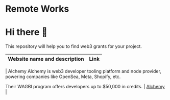 # Remote Works

# Hi there 👋

<p>This repository will help you to find web3 grants for your project.</p>

| Website name and description | Link |
| ---------------------------- | ---- |

| Alchemy
Alchemy is web3 developer tooling platform and node provider, powering companies like OpenSea, Meta, Shopify, etc.

Their WAGBI program offers developers up to $50,000 in credits. | [Alchemy](https://www.alchemy.com/developer-grant-program) |

<!-- | | [NoDesk](https://nodesk.co/remote-jobs/) | -->
